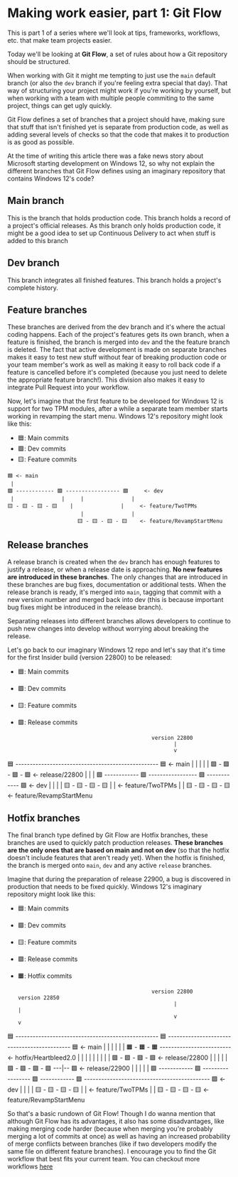 # Making work easier, part 1: Git Flow

This is part 1 of a series where we'll look at tips, frameworks, workflows, etc. that make team projects easier.

Today we'll be looking at **Git Flow**, a set of rules about how a Git repository should be structured.

When working with Git it might me tempting to just use the `main` default branch (or also the `dev` branch if you're feeling extra special that day). That way of structuring your project might work if you're working by yourself, but when working with a team with multiple people commiting to the same project, things can get ugly quickly.

Git Flow defines a set of branches that a project should have, making sure that stuff that isn't finished yet is separate from production code, as well as adding several levels of checks so that the code that makes it to production is as good as possible. 

At the time of writing this article there was a fake news story about Microsoft starting development on Windows 12, so why not explain the different branches that Git Flow defines using an imaginary repository that contains Windows 12's code?

## Main branch
This is the branch that holds production code. This branch holds a record of a project's official releases. As this branch only holds production code, it might be a good idea to set up Continuous Delivery to act when stuff is added to this branch

## Dev branch
This branch integrates all finished features. This branch holds a project's complete history.

## Feature branches
These branches are derived from the dev branch and it's where the actual coding happens. Each of the project's features gets its own branch, when a feature is finished, the branch is merged into `dev` and the the feature branch is deleted. The fact that active development is made on separate branches makes it easy to test new stuff without fear of breaking production code or your team member's work as well as making it easy to roll back code if a feature is cancelled before it's completed (because you just need to delete the appropriate feature branch!). This division also makes it easy to integrate Pull Request into your workflow.

Now, let's imagine that the first feature to be developed for Windows 12 is support for two TPM modules, after a while a separate team member starts working in revamping the start menu. Windows 12's repository might look like this:

- 🟦: Main commits
- 🟩: Dev commits
- 🟨: Feature commits

```
🟦 <- main
 |
🟩 ------------ 🟩 ----------------- 🟩     <- dev
 |               |     |               |
🟨 - 🟨 - 🟨 - 🟨    |               |     <- feature/TwoTPMs
                       |               |
                      🟨 - 🟨 - 🟨 - 🟨    <- feature/RevampStartMenu
```

## Release branches
A release branch is created when the `dev` branch has enough features to justify a release, or when a release date is approaching. **No new features are introduced in these branches**. The only changes that are introduced in these branches are bug fixes, documentation or additional tests. When the release branch is ready, it's merged into `main`, tagging that commit with a new version number and merged back into dev (this is because important bug fixes might be introduced in the release branch).

Separating releases into different branches allows developers to continue to push new changes into develop without worrying about breaking the release.

Let's go back to our imaginary Windows 12 repo and let's say that it's time for the first Insider build (version 22800) to be released:

- 🟦: Main commits
- 🟩: Dev commits
- 🟨: Feature commits
- 🟪: Release commits

                                                version 22800 
                                                       |
                                                       v  
🟦 -------------------------------------------------- 🟦 <- main
 |                                                     |
 |                                                     |
 |                                    🟪 - 🟪 - 🟪 - 🟪 <- release/22800
 |                                     |               |
🟩 ------------ 🟩 ----------------- 🟩 ------------ 🟩     <- dev
 |               |     |               |
🟨 - 🟨 - 🟨 - 🟨    |               |     <- feature/TwoTPMs
                       |               |
                      🟨 - 🟨 - 🟨 - 🟨    <- feature/RevampStartMenu

## Hotfix branches
The final branch type defined by Git Flow are Hotfix branches, these branches are used to quickly patch production releases. **These branches are the only ones that are based on main and not on dev** (so that the hotfix doesn't include features that aren't ready yet). When the hotfix is finished, the branch is merged onto `main`, `dev` and any active `release` branches.

Imagine that during the preparation of release 22900, a bug is discovered in production that needs to be fixed quickly. Windows 12's imaginary repository might look like this:

- 🟦: Main commits
- 🟩: Dev commits
- 🟨: Feature commits
- 🟪: Release commits
- 🟧: Hotfix commits

                                                version 22800                                     version 22850
                                                       |                                                |
                                                       v                                                v
🟦 -------------------------------------------------- 🟦 -------------------------------------------- 🟦  <- main
 |                                                     |                |                               |
 |                                                     |               🟧 - 🟧 - 🟧 ------------------------- <- hotfix/Heartbleed2.0
 |                                                     |                                                |    |
 |                                                     |                                                |    |
 |                                    🟪 - 🟪 - 🟪 - 🟪 <- release/22800                              |    |
 |                                     |               |                        🟪 - 🟪 - 🟪 - 🟪  ---|-- 🟪 <- release/22900
 |                                     |               |                         |                      |
🟩 ------------ 🟩 ----------------- 🟩 ------------ 🟩 -------------------------------------------- 🟩  <- dev
 |               |     |               |
🟨 - 🟨 - 🟨 - 🟨    |               |     <- feature/TwoTPMs
                       |               |
                      🟨 - 🟨 - 🟨 - 🟨    <- feature/RevampStartMenu

So that's a basic rundown of Git Flow! Though I do wanna mention that although Git Flow  has its advantages, it also has some disadvantages, like making merging code harder (because when merging you're probably merging a lot of commits at once) as well as having an increased probability of merge conflicts between branches (like if two developers modify the same file on different feature branches). I encourage you to find the Git workflow that best fits your current team. You can checkout more workflows [here](https://www.atlassian.com/git/tutorials/comparing-workflows)